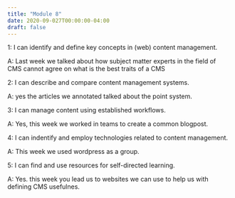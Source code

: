 ```yaml
---
title: "Module 8"
date: 2020-09-027T00:00:00-04:00
draft: false
---
```


1: I can identify and define key concepts in (web) content management.

  A: Last week we talked about how subject matter experts in the field of CMS cannot agree on what is the best traits of a CMS
  
2: I can describe and compare content management systems.

  A: yes the articles we annotated talked about the point system.

3: I can manage content using established workflows.

  A: Yes, this week we worked in teams to create a common blogpost.
  
4: I can indentify and employ technologies related to content management.

  A: This week we used wordpress as a group.
  
5: I can find and use resources for self-directed learning.

  A: Yes. this week you lead us to websites we can use to help us with defining CMS usefulnes.
